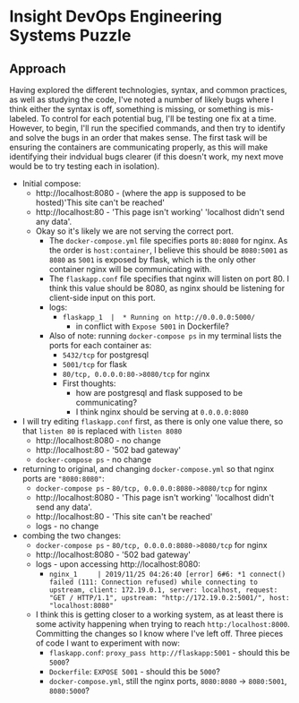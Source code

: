 # Insight DevOps Engineering Systems Puzzle

## Approach

Having explored the different technologies, syntax, and common practices, as well as studying the code, I've noted a number of likely bugs where I think either the syntax is off, something is missing, or something is mis-labeled. To control for each potential bug, I'll be testing one fix at a time. However, to begin, I'll run the specified commands, and then try to identify and solve the bugs in an order that makes sense. The first task will be ensuring the containers are communicating properly, as this will make identifying their indvidual bugs clearer (if this doesn't work, my next move would be to try testing each in isolation).

- Initial compose:
  - http://localhost:8080 - (where the app is supposed to be hosted)'This site can't be reached'
  - http://localhost:80 - 'This page isn't working' 'localhost didn't send any data'.
  - Okay so it's likely we are not serving the correct port.
    - The `docker-compose.yml` file specifies ports `80:8080` for nginx. As the order is `host:container`, I believe this should be `8080:5001` as `8080` as `5001` is exposed by flask, which is the only other container nginx will be communicating with.
    - The `flaskapp.conf` file specifies that nginx will listen on port 80. I think this value should be 8080, as nginx should be listening for client-side input on this port.
    - logs:
      - `flaskapp_1  |  * Running on http://0.0.0.0:5000/`
        - in conflict with `Expose 5001` in Dockerfile?
    - Also of note: running `docker-compose ps` in my terminal lists the ports for each container as:
      - `5432/tcp` for postgresql
      - `5001/tcp` for flask
      - `80/tcp, 0.0.0.0:80->8080/tcp` for nginx
      - First thoughts:
        - how are postgresql and flask supposed to be communicating?
        - I think nginx should be serving at `0.0.0.0:8080`
- I will try editing `flaskapp.conf` first, as there is only one value there, so that `listen 80` is replaced with `listen 8080`
  - http://localhost:8080 - no change
  - http://localhost:80 - '502 bad gateway'
  - `docker-compose ps` - no change
- returning to original, and changing `docker-compose.yml` so that nginx ports are `"8080:8080"`:
  - `docker-compose ps` - `80/tcp, 0.0.0.0:8080->8080/tcp` for nginx
  - http://localhost:8080 - 'This page isn't working' 'localhost didn't send any data'.
  - http://localhost:80 - 'This site can't be reached'
  - logs - no change
- combing the two changes:
  - `docker-compose ps` - `80/tcp, 0.0.0.0:8080->8080/tcp` for nginx
  - http://localhost:8080 - '502 bad gateway'
  - logs - upon accessing http://localhost:8080:
    - `nginx_1     | 2019/11/25 04:26:40 [error] 6#6: *1 connect() failed (111: Connection refused) while connecting to upstream, client: 172.19.0.1, server: localhost, request: "GET / HTTP/1.1", upstream: "http://172.19.0.2:5001/", host: "localhost:8080"`
  - I think this is getting closer to a working system, as at least there is some activity happening when trying to reach `http:/localhost:8000`. Committing the changes so I know where I've left off. Three pieces of code I want to experiment with now:
    - `flaskapp.conf`: `proxy_pass http://flaskapp:5001` - should this be `5000`?
    - `Dockerfile`: `EXPOSE 5001` - should this be `5000`?
    - `docker-compose.yml`, still the nginx ports, `8080:8080` -> `8080:5001`, `8080:5000`?
